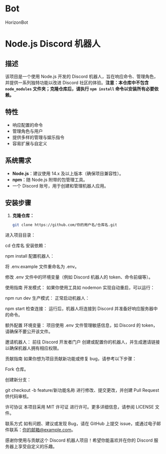 # Bot
HorizonBot

# Node.js Discord 机器人

## 描述
该项目是一个使用 Node.js 开发的 Discord 机器人，旨在响应命令、管理角色，并提供一系列独特功能以改进 Discord 社区的体验。**注意：本仓库中不包含 `node_modules` 文件夹；克隆仓库后，请执行 `npm install` 命令以安装所有必要依赖。**

## 特性
- 响应配置的命令
- 管理角色与用户
- 提供多样的管理与娱乐指令
- 容易扩展与自定义

## 系统需求
- **Node.js**：建议使用 14.x 及以上版本（确保项目兼容性）。
- **npm**：随 Node.js 附带的包管理工具。
- 一个 Discord 账号，用于创建和管理机器人应用。

## 安装步骤
1. **克隆仓库：**
   ```bash
   git clone https://github.com/你的用户名/仓库名.git
进入项目目录：

cd 仓库名
安装依赖：

npm install
配置机器人：

将 .env.example 文件重命名为 .env。

修改 .env 文件中的环境变量（例如 Discord 机器人的 token、命令前缀等）。

使用指南
开发模式： 如果你使用工具如 nodemon 实现自动重启，可以运行：

npm run dev
生产模式： 正常启动机器人：

npm start
检查连接： 运行后，机器人将连接到 Discord 并准备好响应服务器中的命令。

额外配置
环境变量： 项目使用 .env 文件管理敏感信息，如 Discord 的 token，请确保不要公开该文件。

邀请机器人： 前往 Discord 开发者门户 创建或配置你的机器人，并生成邀请链接以确保机器人拥有相应权限。

贡献指南
如果你想为项目贡献新功能或修复 bug，请参考以下步骤：

Fork 仓库。

创建新分支：

git checkout -b feature/新功能名称
进行修改、提交更改，并创建 Pull Request 供代码审核。

许可协议
本项目采用 MIT 许可证 进行许可。更多详细信息，请参阅 LICENSE 文件。

联系方式
如有问题、建议或发现 Bug，请在 GitHub 上提交 issue，或通过电子邮件联系：你的邮箱@example.com。

感谢你使用与贡献这个 Discord 机器人项目！希望你能喜欢并在你的 Discord 服务器上享受自定义的乐趣。
